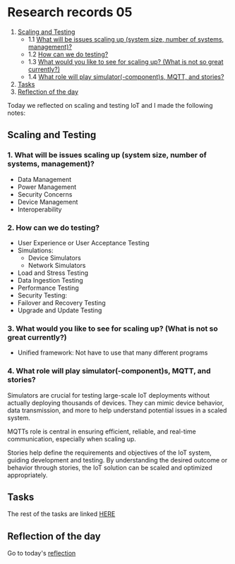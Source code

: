 # Research records 05
1. [Scaling and Testing](/Cristina/researches/research05#scaling-and-testing)
   * 1.1 [What will be issues scaling up (system size, number of systems, management)?](/Cristina/researches/research05#1-what-will-be-issues-scaling-up-system-size-number-of-systems-management)
   * 1.2 [How can we do testing?](/Cristina/researches/research05#2-how-can-we-do-testing)
   * 1.3 [What would you like to see for scaling up? (What is not so great currently?)](/Cristina/researches/research05#3-what-would-you-like-to-see-for-scaling-up-what-is-not-so-great-currently)
   * 1.4 [What role will play simulator(-component)s, MQTT, and stories?](/Cristina/researches/research05#4-what-role-will-play-simulator-components-mqtt-and-stories)
2. [Tasks](/Cristina/researches/research05#tasks)
3. [Reflection of the day](/Cristina/researches/research05#reflection-of-the-day)

Today we reflected on scaling and testing IoT and I made the following notes:
## Scaling and Testing
### 1. What will be issues scaling up (system size, number of systems, management)?
* Data Management
* Power Management
* Security Concerns
* Device Management
* Interoperability 

### 2. How can we do testing?
* User Experience or User Acceptance Testing
* Simulations:
  * Device Simulators
  * Network Simulators
* Load and Stress Testing
* Data Ingestion Testing
* Performance Testing
* Security Testing:
* Failover and Recovery Testing
* Upgrade and Update Testing

### 3. What would you like to see for scaling up? (What is not so great currently?)
* Unified framework: Not have to use that many different programs

### 4. What role will play simulator(-component)s, MQTT, and stories?
Simulators are crucial for testing large-scale IoT deployments without actually deploying thousands of devices. They can mimic device behavior, data transmission, and more to help understand potential issues in a scaled system.

MQTTs role is central in ensuring efficient, reliable, and real-time communication, especially when scaling up.

Stories help define the requirements and objectives of the IoT system, guiding development and testing. By understanding the desired outcome or behavior through stories, the IoT solution can be scaled and optimized appropriately.
## Tasks
The rest of the tasks are linked [HERE](/Cristina/LabRecords/LabRecord05.md)

## Reflection of the day
Go to today's [reflection](/Cristina/reflections/reflection05/README.md)
